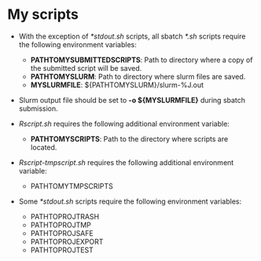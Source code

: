 # My scripts

- With the exception of *\*stdout.sh* scripts, all sbatch *\*.sh* scripts require the following environment variables:

	- **PATHTOMYSUBMITTEDSCRIPTS**: Path to directory where a copy of the submitted script will be saved.
	- **PATHTOMYSLURM**: Path to directory where slurm files are saved.
	- **MYSLURMFILE**: ${PATHTOMYSLURM}/slurm-%J.out

- Slurm output file should be set to **-o ${MYSLURMFILE}** during sbatch submission.

- *Rscript.sh* requires the following additional environment variable:

	- **PATHTOMYSCRIPTS**: Path to the directory where scripts are located.

- *Rscript-tmpscript.sh* requires the following additional environment variable:

	- PATHTOMYTMPSCRIPTS

- Some *\*stdout.sh* scripts require the following environment variables:

	- PATHTOPROJTRASH
	- PATHTOPROJTMP
	- PATHTOPROJSAFE
	- PATHTOPROJEXPORT
	- PATHTOPROJTEST
